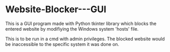 # Website-Blocker---GUI

This is a GUI program made with Python tkinter library
which blocks the entered website by modifiying the Windows system 'hosts' file.

This is to be run in a cmd with admin privileges.
The blocked website would be inaccessible to the specific system it was done on.

<!-- Unblock option coming soon...-->
